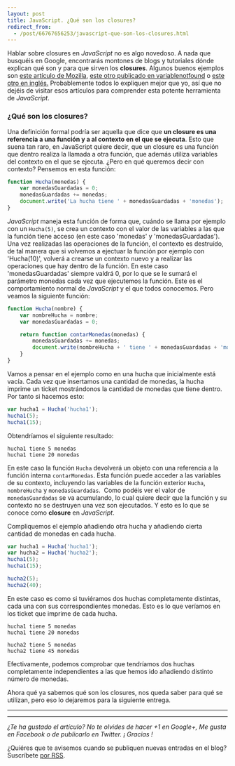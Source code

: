 ```yaml
---
layout: post
title: JavaScript. ¿Qué son los closures?
redirect_from:
  - /post/66767656253/javascript-que-son-los-closures.html
---
```



Hablar sobre closures en *JavaScript* no es algo novedoso. A nada que
busquéis en Google, encontrarás montones de blogs y tutoriales dónde
explican qué son y para que sirven los **closures**. Algunos buenos
ejemplos son [este artículo de
Mozilla](https://developer.mozilla.org/es/docs/JavaScript/Guide/Closures),
[este otro publicado en
variablenotfound](http://www.variablenotfound.com/2012/10/closures-en-javascript-entiendelos-de.html)
o [este otro en
inglés.](http://www.javascriptkit.com/javatutors/closures.shtml)
Probablemente todos lo expliquen mejor que yo, así que no dejéis de
visitar esos artículos para comprender esta potente herramienta de
*JavaScript*.

### ¿Qué son los closures?

Una definición formal podría ser aquella que dice que **un closure es una
referencia a una función y a al contexto en el que se ejecuta**. Esto
que suena tan raro, en JavaScript quiere decir, que un closure es una
función que dentro realiza la llamada a otra función, que además utiliza
variables del contexto en el que se ejecuta. ¿Pero en qué queremos decir
con contexto? Pensemos en esta función:

```javascript
function Hucha(monedas) {
    var monedasGuardadas = 0;
    monedasGuardadas += monedas;
    document.write('La hucha tiene ' + monedasGuardadas + 'monedas');
}
```

*JavaScript* maneja esta función de forma que, cuándo se llama por
ejemplo con un `Hucha(5)`, se crea un contexto con el valor de las
variables a las que la función tiene acceso (en este caso 'monedas' y
'monedasGuardadas'). Una vez realizadas las operaciones de la función,
el contexto es destruído, de tal manera que si volvemos a ejectuar la
función por ejemplo con 'Hucha(10)', volverá a crearse un contexto nuevo
y a realizar las operaciones que hay dentro de la función. En este caso
'monedasGuardadas' siempre valdrá 0, por lo que se le sumará el parámetro
monedas cada vez que ejecutemos la función. Este es el comportamiento
normal de *JavaScript* y el que todos conocemos. Pero veamos la siguiente
función:

```javascript
function Hucha(nombre) {
    var nombreHucha = nombre;
    var monedasGuardadas = 0;

    return function contarMonedas(monedas) {
        monedasGuardadas += monedas;
        document.write(nombreHucha + ' tiene ' + monedasGuardadas + 'monedas');
    }
}
```

Vamos a pensar en el ejemplo como en una hucha que inicialmente está
vacía. Cada vez que insertamos una cantidad de monedas, la hucha imprime
un ticket mostrándonos la cantidad de monedas que tiene dentro. Por
tanto si hacemos esto:

```javascript
var hucha1 = Hucha('hucha1');
hucha1(5);
hucha1(15);
```

Obtendríamos el siguiente resultado:

```
hucha1 tiene 5 monedas 
hucha1 tiene 20 monedas
```

En este caso la función `Hucha` devolverá un objeto con una referencia a
la función interna `contarMonedas`. Esta función puede acceder a las
variables de su contexto, incluyendo las variables de la función
exterior `Hucha`, `nombreHucha` y `monedasGuardadas`.  Como podéis ver el
valor de `monedasGuardadas` se va acumulando, lo cual quiere decir que la
función y su contexto no se destruyen una vez son ejecutados. Y esto es
lo que se conoce como **closure** en *JavaScript*.

Compliquemos el ejemplo añadiendo otra hucha y añadiendo cierta cantidad
de monedas en cada hucha.

```javascript
var hucha1 = Hucha('hucha1');
var hucha2 = Hucha('hucha2');
hucha1(5);
hucha1(15);

hucha2(5);
hucha2(40);
```


En este caso es como si tuviéramos dos huchas completamente distintas,
cada una con sus correspondientes monedas. Esto es lo que veríamos en
los ticket que imprime de cada hucha.

```
hucha1 tiene 5 monedas 
hucha1 tiene 20 monedas

hucha2 tiene 5 monedas 
hucha2 tiene 45 monedas
```

Efectivamente, podemos comprobar que tendríamos dos huchas completamente
independientes a las que hemos ido añadiendo distinto número de
monedas.

Ahora qué ya sabemos qué son los closures, nos queda saber para qué se
utilizan, pero eso lo dejaremos para la siguiente entrega.

* * * * *

* * * * *

*¿Te ha gustado el artículo? No te olvides de hacer +1 en Google+, Me
gusta en Facebook o de publicarlo en Twitter. ¡ Gracias !*

¿Quiéres que te avisemos cuando se publiquen nuevas entradas en el blog?
Suscríbete [por RSS](feed://www.charlascylon.com/feed.xml).*[
](http://www.charlascylon.com/p/tutorial-mongodb.html)*

